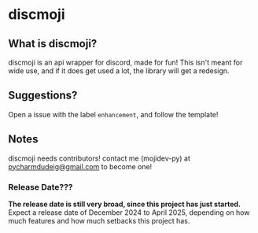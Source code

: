 # discmoji

## What is discmoji?
discmoji is an api wrapper for discord, made for fun!
This isn't meant for wide use, and if it does get used a lot, the library will get a redesign.

## Suggestions? 
Open a issue with the label `enhancement`, and follow the template!

## Notes
discmoji needs contributors! contact me (mojidev-py) at pycharmdudeig@gmail.com to become one!


### Release Date???
**The release date is still very broad, since this project has just started.**
Expect a release date of December 2024 to April 2025, depending on how much features and how much setbacks this project has.
